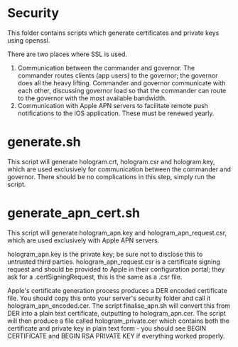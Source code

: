 # Security
This folder contains scripts which generate certificates and private keys using openssl.

There are two places where SSL is used.

1. Communication between the commander and governor. The commander routes clients (app users) to the governor; the governor does all the heavy lifting. Commander and governor communicate with each other, discussing governor load so that the commander can route to the governor with the most available bandwidth.
2. Communication with Apple APN servers to facilitate remote push notifications to the iOS application. These must be renewed yearly.

# generate.sh
This script will generate hologram.crt, hologram.csr and hologram.key, which are used exclusively for communication between the commander and governor. There should be no complications in this step, simply run the script.

# generate_apn_cert.sh
This script will generate hologram_apn.key and hologram_apn_request.csr, which are used exclusively with Apple APN servers.

hologram_apn.key is the private key; be sure not to disclose this to untrusted third parties. hologram_apn_request.csr is a certificate signing request and should be provided to Apple in their configuration portal; they ask for a .certSigningRequest, this is the same as a .csr file.

Apple's certificate generation process produces a DER encoded certificate file. You should copy this onto your server's security folder and call it hologram_apn_encoded.cer. The script finalise_apn.sh will convert this from DER into a plain text certificate, outputting to hologram_apn.cer. The script will then produce a file called hologram_private.cer which contains both the certificate and private key in plain text form - you should see BEGIN CERTIFICATE and BEGIN RSA PRIVATE KEY if everything worked properly.

